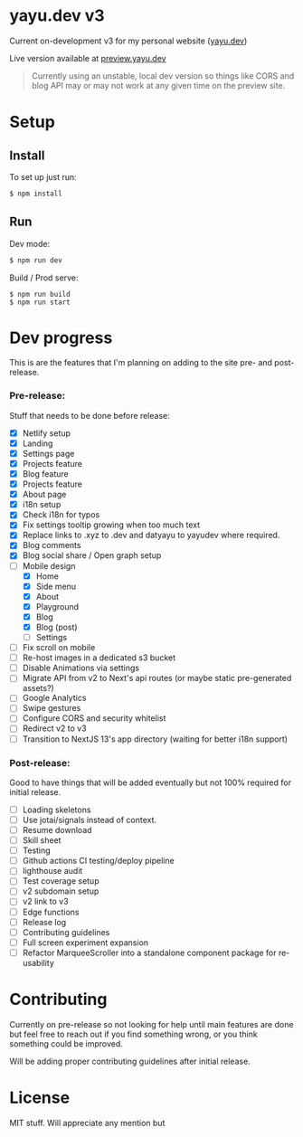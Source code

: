 # yayu.dev v3

Current on-development v3 for my personal website ([yayu.dev](https://yayu.dev))

Live version available at [preview.yayu.dev](https://preview.yayu.dev/)

> Currently using an unstable, local dev version so things like CORS and blog API may or may not work at any given time on the preview site.

# Setup

## Install

To set up just run:

```sh
$ npm install
```

## Run

Dev mode:

```sh
$ npm run dev
```

Build / Prod serve:

```
$ npm run build
$ npm run start
```

# Dev progress

This is are the features that I'm planning on adding to the site pre- and post-release.

### Pre-release:

Stuff that needs to be done before release:

- [x] Netlify setup
- [x] Landing
- [x] Settings page
- [x] Projects feature
- [x] Blog feature
- [x] Projects feature
- [x] About page
- [x] i18n setup
- [x] Check i18n for typos
- [X] Fix settings tooltip growing when too much text
- [X] Replace links to .xyz to .dev and datyayu to yayudev where required.
- [X] Blog comments
- [X] Blog social share / Open graph setup
- [ ] Mobile design
  - [X] Home
  - [X] Side menu
  - [X] About
  - [X] Playground
  - [X] Blog
  - [X] Blog (post)
  - [ ] Settings
- [ ] Fix scroll on mobile
- [ ] Re-host images in a dedicated s3 bucket
- [ ] Disable Animations via settings
- [ ] Migrate API from v2 to Next's api routes (or maybe static pre-generated assets?)
- [ ] Google Analytics
- [ ] Swipe gestures
- [ ] Configure CORS and security whitelist
- [ ] Redirect v2 to v3
- [ ] Transition to NextJS 13's app directory (waiting for better i18n support)

### Post-release:

Good to have things that will be added eventually but not 100% required for initial release.

- [ ] Loading skeletons
- [ ] Use jotai/signals instead of context.
- [ ] Resume download
- [ ] Skill sheet
- [ ] Testing
- [ ] Github actions CI testing/deploy pipeline
- [ ] lighthouse audit
- [ ] Test coverage setup
- [ ] v2 subdomain setup
- [ ] v2 link to v3
- [ ] Edge functions
- [ ] Release log
- [ ] Contributing guidelines
- [ ] Full screen experiment expansion
- [ ] Refactor MarqueeScroller into a standalone component package for re-usability

# Contributing

Currently on pre-release so not looking for help until main features are done but feel free to reach out if you find something wrong, or you think something could be improved.

Will be adding proper contributing guidelines after initial release.

# License

MIT stuff. Will appreciate any mention but
